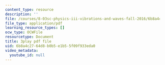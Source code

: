 ```yaml
---
content_type: resource
description: ''
file: /courses/8-03sc-physics-iii-vibrations-and-waves-fall-2016/6b8a4c2764d8b0b5e1b55f09f933eda0_mqhO9GT8hD4.pdf
file_type: application/pdf
learning_resource_types: []
ocw_type: OCWFile
resourcetype: Document
title: 3play pdf file
uid: 6b8a4c27-64d8-b0b5-e1b5-5f09f933eda0
video_metadata:
  youtube_id: null
---
```

